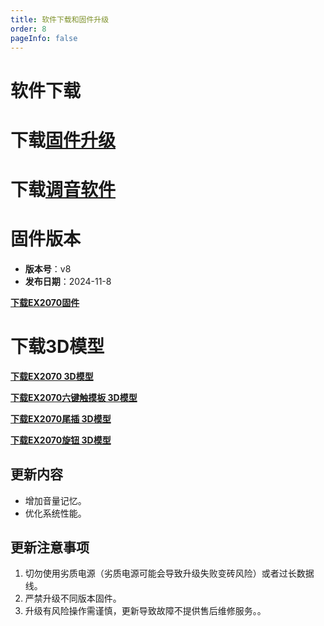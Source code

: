 ```yaml
---
title: 软件下载和固件升级
order: 8
pageInfo: false
---
```

# 软件下载
# 下载[固件升级](https://likeyou156156.online:9000/lky/tools/MV_Assisant_Tools_2021_V3.0.9T(2023.05.29).exe)
# 下载[调音软件](https://likeyou156156.online:9000/lky/tools/ACPWorkbench_24bit.exe)


# 固件版本

- **版本号**：v8
- **发布日期**：2024-11-8

**[下载EX2070固件](https://likeyou156156.online:9000/lky/EX/EX2070/bin/EX202_2070-2024-11-8.mva)**
<br>

# 下载3D模型

**[下载EX2070 3D模型](https://likeyou156156.online:9000/lky/3D/EX202_2070.step)**

**[下载EX2070六键触摸板 3D模型](https://likeyou156156.online:9000/lky/3D/EX202_6jcmb.step)**

**[下载EX2070尾插 3D模型](https://likeyou156156.online:9000/lky/3D/EX202wc.step)**

**[下载EX2070旋钮 3D模型](https://likeyou156156.online:9000/lky/3D/EX202_xn.step)**

## 更新内容
- 增加音量记忆。
- 优化系统性能。

## 更新注意事项
1. 切勿使用劣质电源（劣质电源可能会导致升级失败变砖风险）或者过长数据线。
2. 严禁升级不同版本固件。
3. 升级有风险操作需谨慎，更新导致故障不提供售后维修服务。。
